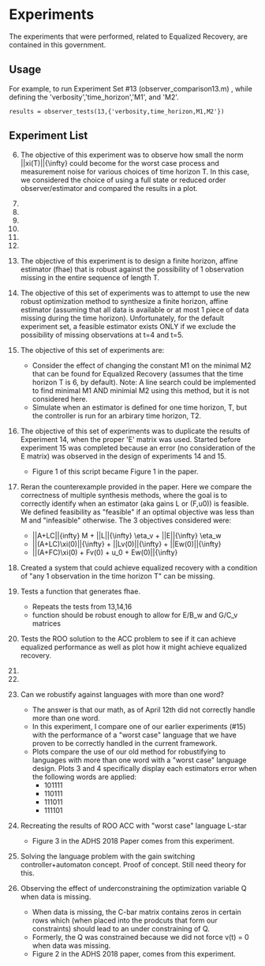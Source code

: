 # Experiments

The experiments that were performed, related to Equalized Recovery, are contained in this government.

## Usage

For example, to run Experiment Set #13 (observer_comparison13.m) , while defining the 'verbosity','time_horizon','M1', and 'M2'.

```
results = observer_tests(13,{'verbosity,time_horizon,M1,M2'})
```

## Experiment List

6. The objective of this experiment was to observe how small the norm ||xi(T)||{\infty} could become for the worst case process and measurement noise for various choices of time horizon T. In this case, we considered the choice of using a full state or reduced order observer/estimator and compared the results in a plot.

7.
8.
9.
10.
11.
12.

13. The objective of this experiment is to design a finite horizon, affine estimator (fhae) that is robust against the possibility of 1 observation missing in the entire sequence of length T.

14. The objective of this set of experiments was to attempt to use the new robust optimization method to synthesize a finite horizon, affine estimator (assuming that all data is available or at most 1 piece of data missing during the time horizon). Unfortunately, for the default experiment set, a feasible estimator exists ONLY if we exclude the possibility of missing observations at t=4 and t=5.

15. The objective of this set of experiments are:
	* Consider the effect of changing the constant M1 on the minimal M2 that can be found for Equalized Recovery (assumes that the time horizon T is 6, by default). Note: A line search could be implemented to find minimal M1 AND minimial M2 using this method, but it is not considered here.
	* Simulate when an estimator is defined for one time horizon, T, but the controller is run for an arbirary time horizon, T2.

16. The objective of this set of experiments was to duplicate the results of Experiment 14, when the proper 'E' matrix was used. Started before experiment 15 was completed because an error (no consideration of the E matrix) was observed in the design of experiments 14 and 15.
	* Figure 1 of this script became Figure 1 in the paper.

17. Reran the counterexample provided in the paper. Here we compare the correctness of multiple synthesis methods, where the goal is to correctly identify when an estimator (aka gains L or (F,u0)) is feasible. We defined feasibility as "feasible" if an optimal objective was less than M and "infeasible" otherwise. The 3 objectives considered were:
	* ||A+LC||{infty} M + ||L||{\infty} \eta_v + ||E||{\infty} \eta_w
	* ||(A+LC)\xi(0)||{\infty} + ||Lv(0)||{\infty} + ||Ew(0)||{\infty}
	* ||(A+FC)\xi(0) + Fv(0) + u_0 + Ew(0)||{\infty}

18. Created a system that could achieve equalized recovery with a condition of "any 1 observation in the time horizon T" can be missing.

19. Tests a function that generates fhae.
	* Repeats the tests from 13,14,16
	* function should be robust enough to allow for E/B_w and G/C_v matrices

20. Tests the ROO solution to the ACC problem to see if it can achieve equalized performance as well as plot how it might achieve equalized recovery. 
21.
22.
23. Can we robustify against languages with more than one word?
	* The answer is that our math, as of April 12th did not correctly handle more than one word.
	* In this experiment, I compare one of our earlier experiments (#15) with the performance of a "worst case" language that we have proven to be correctly handled in the current framework.
	* Plots compare the use of our old method for robustifying to languages with more than one word with a "worst case" language design. Plots 3 and 4 specifically display each estimators error when the following words are applied:
		* 101111
		* 110111
		* 111011
		* 111101

24. Recreating the results of ROO ACC with "worst case" language L-star
	* Figure 3 in the ADHS 2018 Paper comes from this experiment.
25. Solving the language problem with the gain switching controller+automaton concept. Proof of concept. Still need theory for this.
26. Observing the effect of underconstraining the optimization variable Q when data is missing.
	* When data is missing, the C-bar matrix contains zeros in certain rows which (when placed into the prodcuts that form our constraints) should lead to an under constraining of Q.
	* Formerly, the Q was constrained because we did not force v(t) = 0 when data was missing.
	* Figure 2 in the ADHS 2018 paper, comes from this experiment.
